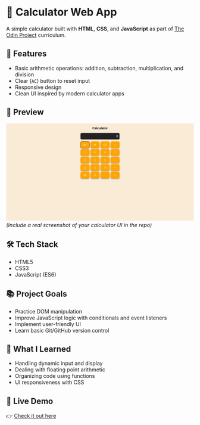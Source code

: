 # 🧮 Calculator Web App

A simple calculator built with **HTML**, **CSS**, and **JavaScript** as part of [The Odin Project](https://www.theodinproject.com/) curriculum.

## 🚀 Features

- Basic arithmetic operations: addition, subtraction, multiplication, and division
- Clear (`AC`) button to reset input
- Responsive design
- Clean UI inspired by modern calculator apps

## 📸 Preview

![MyCalci Screenshot](assets/calci.png)  
*(Include a real screenshot of your calculator UI in the repo)*

## 🛠️ Tech Stack

- HTML5
- CSS3
- JavaScript (ES6)

## 📚 Project Goals

- Practice DOM manipulation
- Improve JavaScript logic with conditionals and event listeners
- Implement user-friendly UI
- Learn basic Git/GitHub version control

## 🧠 What I Learned

- Handling dynamic input and display
- Dealing with floating point arithmetic
- Organizing code using functions
- UI responsiveness with CSS

## 🔗 Live Demo

👉 [Check it out here](https://dhanushxploit.github.io/calculator/)  



